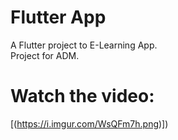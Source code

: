 # Flutter App

A Flutter project to E-Learning App.\
Project for ADM.

# Watch the video:

[(https://i.imgur.com/WsQFm7h.png)])
